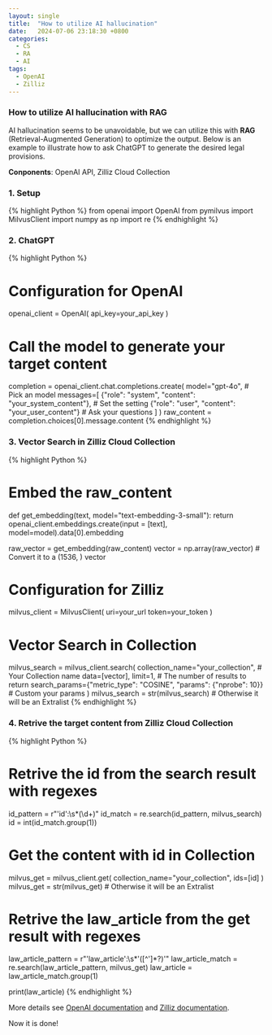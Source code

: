 ```yaml
---
layout: single
title:  "How to utilize AI hallucination"
date:   2024-07-06 23:18:30 +0800
categories: 
  - CS
  - RA
  - AI
tags:
  - OpenAI
  - Zilliz
---
```

### How to utilize AI hallucination with RAG
AI hallucination seems to be unavoidable, but we can utilize this with **RAG** (Retrieval-Augmented Generation) to optimize the output. Below is an example to illustrate how to ask ChatGPT to generate the desired legal provisions.

**Conponents**: OpenAI API, Zilliz Cloud Collection

### 1. Setup
{% highlight Python %}
from openai import OpenAI
from pymilvus import MilvusClient
import numpy as np
import re
{% endhighlight %}

### 2. ChatGPT
{% highlight Python %}
# Configuration for OpenAI
openai_client = OpenAI(
    api_key=your_api_key
)

# Call the model to generate your target content
completion = openai_client.chat.completions.create(
    model="gpt-4o", # Pick an model
    messages=[
        {"role": "system", "content": "your_system_content"}, # Set the setting
        {"role": "user", "content": "your_user_content"} # Ask your questions
    ]
)
raw_content = completion.choices[0].message.content
{% endhighlight %}

### 3. Vector Search in Zilliz Cloud Collection
{% highlight Python %}
# Embed the raw_content
def get_embedding(text, model="text-embedding-3-small"):
    return openai_client.embeddings.create(input = [text], model=model).data[0].embedding

raw_vector = get_embedding(raw_content)
vector = np.array(raw_vector) # Convert it to a (1536, ) vector

# Configuration for Zilliz
milvus_client = MilvusClient(
    uri=your_url
    token=your_token
)

# Vector Search in Collection
milvus_search = milvus_client.search(
    collection_name="your_collection", # Your Collection name
    data=[vector],
    limit=1, # The number of results to return
    search_params={"metric_type": "COSINE", "params": {"nprobe": 10}} # Custom your params
)
milvus_search = str(milvus_search) # Otherwise it will be an Extralist
{% endhighlight %}

### 4. Retrive the target content from Zilliz Cloud Collection
{% highlight Python %}
# Retrive the id from the search result with regexes
id_pattern = r"'id':\s*(\d+)"
id_match = re.search(id_pattern, milvus_search)
id = int(id_match.group(1))

# Get the content with id in Collection
milvus_get = milvus_client.get(
    collection_name="your_collection",
    ids=[id]
)
milvus_get = str(milvus_get) # Otherwise it will be an Extralist

# Retrive the law_article from the get result with regexes
law_article_pattern = r"'law_article':\s*'([^']*?)'"
law_article_match = re.search(law_article_pattern, milvus_get)
law_article = law_article_match.group(1)

print(law_article)
{% endhighlight %}

More details see [OpenAI documentation](https://platform.openai.com/docs/overview) and [Zilliz documentation](https://docs.zilliz.com/docs/quick-start).

Now it is done!
